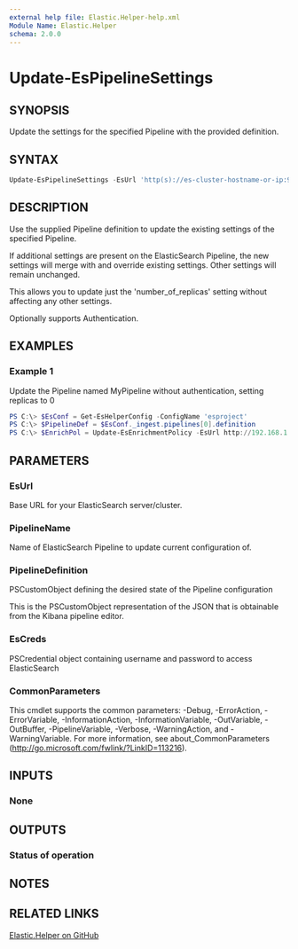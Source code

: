 ```yaml
---
external help file: Elastic.Helper-help.xml
Module Name: Elastic.Helper
schema: 2.0.0
---
```


# Update-EsPipelineSettings

## SYNOPSIS

Update the settings for the specified Pipeline with the provided definition.

## SYNTAX

```powershell
Update-EsPipelineSettings -EsUrl 'http(s)://es-cluster-hostname-or-ip:9200' -Pipeline 'MyPipeline' -PipelineDefinition $PipelineDef [-EsCred PSCredentialObject]
```

## DESCRIPTION

Use the supplied Pipeline definition to update the existing settings of the specified Pipeline.

If additional settings are present on the ElasticSearch Pipeline, the new settings will merge with and override existing settings.  Other settings will remain unchanged.

This allows you to update just the 'number_of_replicas' setting without affecting any other settings.

Optionally supports Authentication.

## EXAMPLES

### Example 1

Update the Pipeline named MyPipeline without authentication, setting replicas to 0

```powershell
PS C:\> $EsConf = Get-EsHelperConfig -ConfigName 'esproject'
PS C:\> $PipelineDef = $EsConf._ingest.pipelines[0].definition
PS C:\> $EnrichPol = Update-EsEnrichmentPolicy -EsUrl http://192.168.1.10:9200 -Pipeline 'MyPipeline' -PipelineDefinition $PipelineDef
```

## PARAMETERS

### EsUrl

Base URL for your ElasticSearch server/cluster.

### PipelineName

Name of ElasticSearch Pipeline to update current configuration of.

### PipelineDefinition

PSCustomObject defining the desired state of the Pipeline configuration

This is the PSCustomObject representation of the JSON that is obtainable from the Kibana pipeline editor.

### EsCreds

PSCredential object containing username and password to access ElasticSearch

### CommonParameters

This cmdlet supports the common parameters: -Debug, -ErrorAction, -ErrorVariable, -InformationAction, -InformationVariable, -OutVariable, -OutBuffer, -PipelineVariable, -Verbose, -WarningAction, and -WarningVariable. For more information, see about_CommonParameters (<http://go.microsoft.com/fwlink/?LinkID=113216>).

## INPUTS

### None

## OUTPUTS

### Status of operation

## NOTES

## RELATED LINKS

[Elastic.Helper on GitHub](https://github.com/jberkers42/Elastic.Helper)

